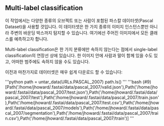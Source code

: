 ## Multi-label classification

이 작업에서는 다양한 종류의 오브젝트 또는 사람이 포함된 파스칼 데이터셋(Pascal Dataset)을 사용할 것입니다. 이 데이터셋은 한 가지 종류의 이미지 인스턴스뿐만 아니라 주변의 바운딩 박스까지 탐지할 수 있습니다. 여기에선 주어진 이미지에서 모든 클래스를 예측하고자 합니다.


Multi-label classification은 한 가지 분류에만 속하지 않는다는 점에서 single-label classification의 연장선 상에 있습니다. 한 이미지 안에 사람과 말이 함께 있을 수도 있고, 어떠한 범주에도 속하지 않을 수도 있습니다.


이전과 마찬가지로 데이터셋은 매우 쉽게 다운로드 할 수 있습니다:

'''python
path = untar_data(URLs.PASCAL_2007)
path.ls()
'''
'''bash
(#9) [Path('/home/jhoward/.fastai/data/pascal_2007/valid.json'),Path('/home/jhoward/.fastai/data/pascal_2007/test.json'),Path('/home/jhoward/.fastai/data/pascal_2007/test'),Path('/home/jhoward/.fastai/data/pascal_2007/train.json'),Path('/home/jhoward/.fastai/data/pascal_2007/test.csv'),Path('/home/jhoward/.fastai/data/pascal_2007/models'),Path('/home/jhoward/.fastai/data/pascal_2007/segmentation'),Path('/home/jhoward/.fastai/data/pascal_2007/train.csv'),Path('/home/jhoward/.fastai/data/pascal_2007/train')]
'''
